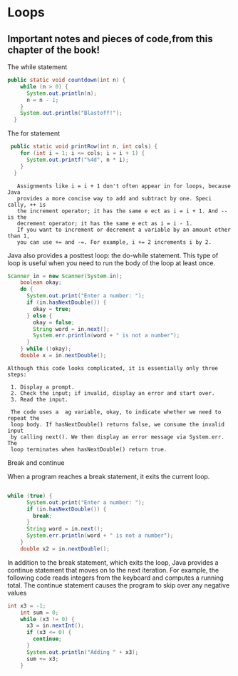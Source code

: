 # Loops
## Important notes and pieces of code,from this chapter of the book!

The while statement

```java
public static void countdown(int n) {
    while (n > 0) {
      System.out.println(n);
      n = n - 1;
    }
    System.out.println("Blastoff!");
  }
```

The for statement

```java
 public static void printRow(int n, int cols) {
    for (int i = 1; i <= cols; i = i + 1) {
      System.out.printf("%4d", n * i);
    }
  }
```

       Assignments like i = i + 1 don't often appear in for loops, because Java
       provides a more concise way to add and subtract by one. Speci cally, ++ is
       the increment operator; it has the same e ect as i = i + 1. And -- is the
       decrement operator; it has the same e ect as i = i - 1.
       If you want to increment or decrement a variable by an amount other than 1,
       you can use += and -=. For example, i += 2 increments i by 2.
       

Java also provides a posttest loop: the do-while statement. 
This type of loop is useful when you need to run the body of the loop at least once.

```java
Scanner in = new Scanner(System.in);
    boolean okay;
    do {
      System.out.print("Enter a number: ");
      if (in.hasNextDouble()) {
        okay = true;
      } else {
        okay = false;
        String word = in.next();
        System.err.println(word + " is not a number");
      }
    } while (!okay);
    double x = in.nextDouble();
```
    Although this code looks complicated, it is essentially only three steps:
     
     1. Display a prompt.
     2. Check the input; if invalid, display an error and start over.
     3. Read the input.
     
     The code uses a  ag variable, okay, to indicate whether we need to repeat the
     loop body. If hasNextDouble() returns false, we consume the invalid input
     by calling next(). We then display an error message via System.err. The
     loop terminates when hasNextDouble() return true.

Break and continue

When a program reaches a break statement, it exits the current loop.
```java

while (true) {
      System.out.print("Enter a number: ");
      if (in.hasNextDouble()) {
        break;
      }
      String word = in.next();
      System.err.println(word + " is not a number");
    }
    double x2 = in.nextDouble();
```

In addition to the break statement, which exits the loop, Java provides a
continue statement that moves on to the next iteration. For example, the
following code reads integers from the keyboard and computes a running total.
The continue statement causes the program to skip over any negative values

```java
int x3 = -1;
    int sum = 0;
    while (x3 != 0) {
      x3 = in.nextInt();
      if (x3 <= 0) {
        continue;
      }
      System.out.println("Adding " + x3);
      sum += x3;
    }
```
